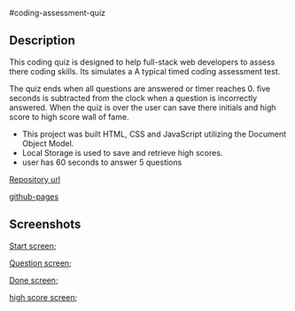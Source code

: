 #coding-assessment-quiz

## Description

This coding quiz is designed to help full-stack web developers to assess there coding skills. Its simulates a A typical timed coding assessment test.

The quiz ends when all questions are answered or timer reaches 0. five seconds is subtracted from the clock when a question is incorrectly answered. When the quiz is over the user can save there initials and high score to high score wall of fame.

- This project was built HTML, CSS and JavaScript utilizing the Document Object Model.
- Local Storage is used to save and retrieve high scores.
- user has 60 seconds to answer 5 questions

[Repository url](https://github.com/DexterDick/coding-assessment-quiz/)

[github-pages](https://dexterdick.github.io/coding-assessment-quiz/)

## Screenshots

[Start screen](./assets/images/quiz-1.png);

[Question screen](./assets/images/quiz-2.png);

[Done screen](./assets/images/quiz-3.png);

[high score screen](./assets/images/quiz-4.png);
